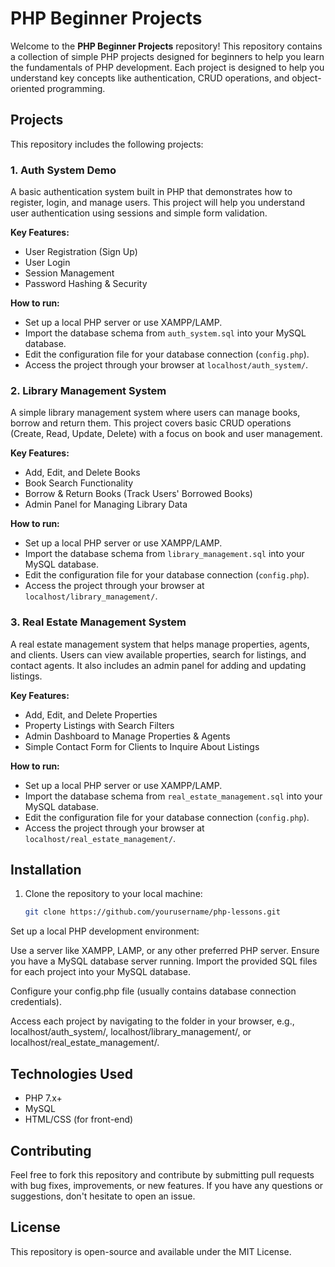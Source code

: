 # PHP Beginner Projects

Welcome to the **PHP Beginner Projects** repository! This repository contains a collection of simple PHP projects designed for beginners to help you learn the fundamentals of PHP development. Each project is designed to help you understand key concepts like authentication, CRUD operations, and object-oriented programming.

## Projects

This repository includes the following projects:

### 1. **Auth System Demo**
   A basic authentication system built in PHP that demonstrates how to register, login, and manage users. This project will help you understand user authentication using sessions and simple form validation.

   **Key Features:**
   - User Registration (Sign Up)
   - User Login
   - Session Management
   - Password Hashing & Security

   **How to run:**
   - Set up a local PHP server or use XAMPP/LAMP.
   - Import the database schema from `auth_system.sql` into your MySQL database.
   - Edit the configuration file for your database connection (`config.php`).
   - Access the project through your browser at `localhost/auth_system/`.

### 2. **Library Management System**
   A simple library management system where users can manage books, borrow and return them. This project covers basic CRUD operations (Create, Read, Update, Delete) with a focus on book and user management.

   **Key Features:**
   - Add, Edit, and Delete Books
   - Book Search Functionality
   - Borrow & Return Books (Track Users' Borrowed Books)
   - Admin Panel for Managing Library Data

   **How to run:**
   - Set up a local PHP server or use XAMPP/LAMP.
   - Import the database schema from `library_management.sql` into your MySQL database.
   - Edit the configuration file for your database connection (`config.php`).
   - Access the project through your browser at `localhost/library_management/`.

### 3. **Real Estate Management System**
   A real estate management system that helps manage properties, agents, and clients. Users can view available properties, search for listings, and contact agents. It also includes an admin panel for adding and updating listings.

   **Key Features:**
   - Add, Edit, and Delete Properties
   - Property Listings with Search Filters
   - Admin Dashboard to Manage Properties & Agents
   - Simple Contact Form for Clients to Inquire About Listings

   **How to run:**
   - Set up a local PHP server or use XAMPP/LAMP.
   - Import the database schema from `real_estate_management.sql` into your MySQL database.
   - Edit the configuration file for your database connection (`config.php`).
   - Access the project through your browser at `localhost/real_estate_management/`.

## Installation

1. Clone the repository to your local machine:
   ```bash
   git clone https://github.com/yourusername/php-lessons.git
Set up a local PHP development environment:

Use a server like XAMPP, LAMP, or any other preferred PHP server.
Ensure you have a MySQL database server running.
Import the provided SQL files for each project into your MySQL database.

Configure your config.php file (usually contains database connection credentials).

Access each project by navigating to the folder in your browser, e.g., localhost/auth_system/, localhost/library_management/, or localhost/real_estate_management/.

## Technologies Used
- PHP 7.x+
- MySQL
- HTML/CSS (for front-end)

## Contributing
Feel free to fork this repository and contribute by submitting pull requests with bug fixes, improvements, or new features. If you have any questions or suggestions, don't hesitate to open an issue.

## License
This repository is open-source and available under the MIT License.
